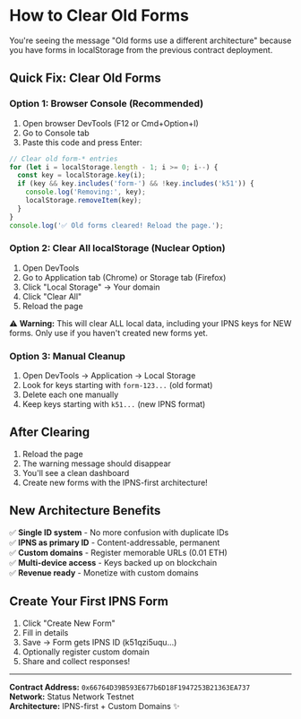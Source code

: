 # How to Clear Old Forms

You're seeing the message "Old forms use a different architecture" because you have forms in localStorage from the previous contract deployment.

## Quick Fix: Clear Old Forms

### Option 1: Browser Console (Recommended)
1. Open browser DevTools (F12 or Cmd+Option+I)
2. Go to Console tab
3. Paste this code and press Enter:

```javascript
// Clear old form-* entries
for (let i = localStorage.length - 1; i >= 0; i--) {
  const key = localStorage.key(i);
  if (key && key.includes('form-') && !key.includes('k51')) {
    console.log('Removing:', key);
    localStorage.removeItem(key);
  }
}
console.log('✅ Old forms cleared! Reload the page.');
```

### Option 2: Clear All localStorage (Nuclear Option)
1. Open DevTools
2. Go to Application tab (Chrome) or Storage tab (Firefox)
3. Click "Local Storage" → Your domain
4. Click "Clear All"
5. Reload the page

⚠️ **Warning:** This will clear ALL local data, including your IPNS keys for NEW forms. Only use if you haven't created new forms yet.

### Option 3: Manual Cleanup
1. Open DevTools → Application → Local Storage
2. Look for keys starting with `form-123...` (old format)
3. Delete each one manually
4. Keep keys starting with `k51...` (new IPNS format)

## After Clearing

1. Reload the page
2. The warning message should disappear
3. You'll see a clean dashboard
4. Create new forms with the IPNS-first architecture!

## New Architecture Benefits

✅ **Single ID system** - No more confusion with duplicate IDs  
✅ **IPNS as primary ID** - Content-addressable, permanent  
✅ **Custom domains** - Register memorable URLs (0.01 ETH)  
✅ **Multi-device access** - Keys backed up on blockchain  
✅ **Revenue ready** - Monetize with custom domains  

## Create Your First IPNS Form

1. Click "Create New Form"
2. Fill in details
3. Save → Form gets IPNS ID (k51qzi5uqu...)
4. Optionally register custom domain
5. Share and collect responses!

---

**Contract Address:** `0x66764D39B593E677b6D18F1947253B21363EA737`  
**Network:** Status Network Testnet  
**Architecture:** IPNS-first + Custom Domains ✨
